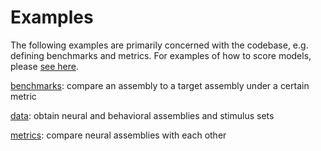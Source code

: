 # Examples

The following examples are primarily concerned with the codebase, e.g. defining benchmarks and metrics.
For examples of how to score models, please [see here](https://github.com/brain-score/candidate_models/blob/master/examples/score-model.ipynb).

[benchmarks](benchmarks.ipynb): compare an assembly to a target assembly under a certain metric

[data](data.ipynb): obtain neural and behavioral assemblies and stimulus sets

[metrics](metrics.ipynb): compare neural assemblies with each other
